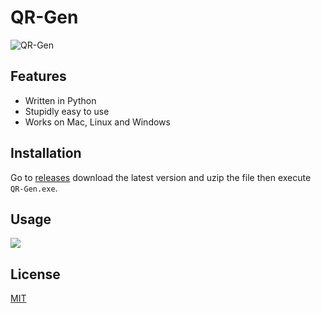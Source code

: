 # QR-Gen

![QR-Gen](https://socialify.git.ci/Goofydoodle/QR-Gen/image?description=1&font=Source%20Code%20Pro&logo=https%3A%2F%2Fwww.dropbox.com%2Fscl%2Ffi%2Fikbtrium5ovv00716gsik%2Ficongit.png%3Frlkey%3D7m3q0x11jbhduqw7vk4zp4q69%26raw%3D1&name=1&owner=1&theme=Dark)


## Features

- Written in Python
- Stupidly easy to use
- Works on Mac, Linux and Windows


## Installation

Go to [releases](https://github.com/Goofydoodle/QR-Gen/releases) download the latest version and uzip the file then execute `QR-Gen.exe`.



## Usage
![](https://www.dropbox.com/scl/fi/ca0c1iiv32ejr3brgzytj/useage.gif?rlkey=ltxid6f4r9ay3s2r0fsb9nbbu&raw=1)

## License
[MIT](https://choosealicense.com/licenses/mit/)



